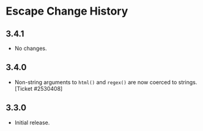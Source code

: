 Escape Change History
=====================

3.4.1
-----

  * No changes.


3.4.0
-----

  * Non-string arguments to `html()` and `regex()` are now coerced to strings.
    [Ticket #2530408]


3.3.0
-----

  * Initial release.
